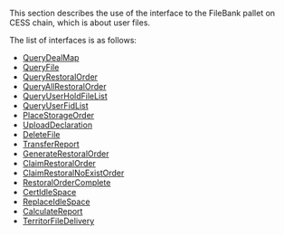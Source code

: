 This section describes the use of the interface to the FileBank pallet on CESS chain, which is about user files.

The list of interfaces is as follows:
- [QueryDealMap](QueryDealMap.md)
- [QueryFile](QueryFile.md)
- [QueryRestoralOrder](QueryRestoralOrder.md)
- [QueryAllRestoralOrder](QueryAllRestoralOrder.md)
- [QueryUserHoldFileList](QueryUserHoldFileList.md)
- [QueryUserFidList](QueryUserFidList.md)
- [PlaceStorageOrder](PlaceStorageOrder.md)
- [UploadDeclaration](UploadDeclaration.md)
- [DeleteFile](DeleteFile.md)
- [TransferReport](TransferReport.md)
- [GenerateRestoralOrder](GenerateRestoralOrder.md)
- [ClaimRestoralOrder](ClaimRestoralOrder.md)
- [ClaimRestoralNoExistOrder](ClaimRestoralNoExistOrder.md)
- [RestoralOrderComplete](RestoralOrderComplete.md)
- [CertIdleSpace](CertIdleSpace.md)
- [ReplaceIdleSpace](ReplaceIdleSpace.md)
- [CalculateReport](CalculateReport.md)
- [TerritorFileDelivery](TerritorFileDelivery.md)